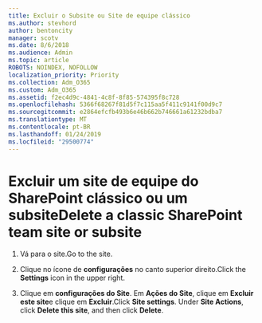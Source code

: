```yaml
---
title: Excluir o Subsite ou Site de equipe clássico
ms.author: stevhord
author: bentoncity
manager: scotv
ms.date: 8/6/2018
ms.audience: Admin
ms.topic: article
ROBOTS: NOINDEX, NOFOLLOW
localization_priority: Priority
ms.collection: Adm_O365
ms.custom: Adm_O365
ms.assetid: f2ec4d9c-4841-4c8f-8f85-574395f8c728
ms.openlocfilehash: 5366f68267f81d5f7c115aa5f411c9141f00d9c7
ms.sourcegitcommit: e2864efcfb493b6e46b662b746661a61232bdba7
ms.translationtype: MT
ms.contentlocale: pt-BR
ms.lasthandoff: 01/24/2019
ms.locfileid: "29500774"
---
```

# <a name="delete-a-classic-sharepoint-team-site-or-subsite"></a><span data-ttu-id="e3ac9-102">Excluir um site de equipe do SharePoint clássico ou um subsite</span><span class="sxs-lookup"><span data-stu-id="e3ac9-102">Delete a classic SharePoint team site or subsite</span></span>

1. <span data-ttu-id="e3ac9-103">Vá para o site.</span><span class="sxs-lookup"><span data-stu-id="e3ac9-103">Go to the site.</span></span>
    
2. <span data-ttu-id="e3ac9-104">Clique no ícone de **configurações** no canto superior direito.</span><span class="sxs-lookup"><span data-stu-id="e3ac9-104">Click the **Settings** icon in the upper right.</span></span> 
    
3. <span data-ttu-id="e3ac9-p101">Clique em **configurações do Site**. Em **Ações do Site**, clique em **Excluir este site**e clique em **Excluir**.</span><span class="sxs-lookup"><span data-stu-id="e3ac9-p101">Click **Site settings**. Under **Site Actions**, click **Delete this site**, and then click **Delete**.</span></span>
    

